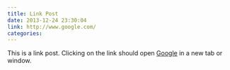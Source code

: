 ```yaml
---
title: Link Post
date: 2013-12-24 23:30:04
link: http://www.google.com/
categories:
---
```


This is a link post. Clicking on the link should open [Google](http://www.google.com/) in a new tab or window.

